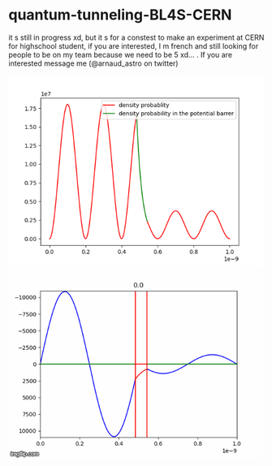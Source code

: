 # quantum-tunneling-BL4S-CERN
it s still in progress xd, but it s for a constest to make an experiment at CERN for highschool student, if you are interested, I m french and still looking for people to be on my team because we need to be 5 xd... . If you are interested message me (@arnaud_astro on twitter)

![](quantum-tunneling.png)
![](quantum-tunneling-animated.gif)
